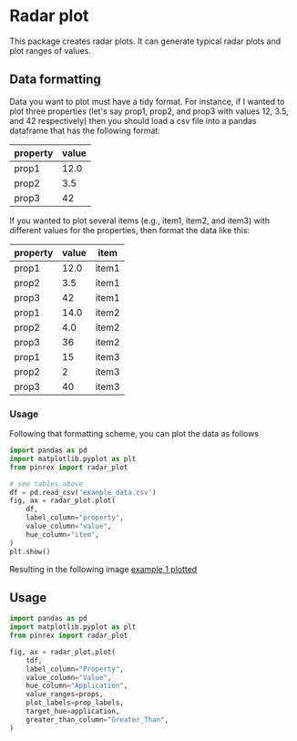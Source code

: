 # Radar plot
This package creates radar plots. It can generate typical radar plots and 
plot ranges of values.

## Data formatting
Data you want to plot must have a tidy format. For instance, if I wanted to plot
three properties (let's say prop1, prop2, and prop3 with values 
12, 3.5, and 42 respectively) then you should load a csv file into a pandas 
dataframe that has the following format:

| property | value |
| -------- | ----- |
| prop1    | 12.0  |
| prop2    | 3.5   |
| prop3    | 42    |

If you wanted to plot several items (e.g., item1, item2, and item3)
with different values for the properties, then format the data like this:

| property | value | item  |
| -------- | ----- | ----- |
| prop1    | 12.0  | item1 |
| prop2    | 3.5   | item1 |
| prop3    | 42    | item1 |
| prop1    | 14.0  | item2 |
| prop2    | 4.0   | item2 |
| prop3    | 36    | item2 |
| prop1    | 15    | item3 |
| prop2    | 2     | item3 |
| prop3    | 40    | item3 |

### Usage
Following that formatting scheme, you can plot the data as follows
```Python
import pandas as pd
import matplotlib.pyplot as plt
from pinrex import radar_plot

# see tables above
df = pd.read_csv('example_data.csv')
fig, ax = radar_plot.plot(
    df,
    label_column="property",
    value_column="value",
    hue_column="item",
)
plt.show()
```
Resulting in the following image
[example 1 plotted](images/example_1.png)

## Usage
```Python
import pandas as pd
import matplotlib.pyplot as plt
from pinrex import radar_plot

fig, ax = radar_plot.plot(
    tdf,
    label_column="Property",
    value_column="Value",
    hue_column="Application",
    value_ranges=props,
    plot_labels=prop_labels,
    target_hue=application,
    greater_than_column="Greater_Than",
)
```
